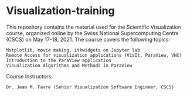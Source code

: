 # Visualization-training

This repository contains the material used for the Scientific Visualization course, organized online by the Swiss National Supercomputing Centre (CSCS) on May 17-18, 2021.
The course covers the following topics:

    Matplotlib, movie making, itkwidgets on Jupyter lab
    Remote Access for visualization applications (VisIt, ParaView, VNC)
    Introduction to the ParaView application
    Visualization Algorithms and Methods in ParaView

Course Instructors:

    Dr. Jean M. Favre (Senior Visualization Software Engineer, CSCS)
